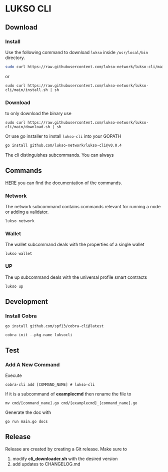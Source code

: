 # LUKSO CLI


## Download

### Install
Use the following command to download `lukso` inside `/usr/local/bin` directory.
```bash
sudo curl https://raw.githubusercontent.com/lukso-network/lukso-cli/main/cli_downloader.sh | sh
```

or

```
sudo curl https://raw.githubusercontent.com/lukso-network/lukso-cli/main/install.sh | sh
```

### Download

to only download the binary use


```
sudo curl https://raw.githubusercontent.com/lukso-network/lukso-cli/main/download.sh | sh
```

Or use go installer to install `lukso-cli` into your GOPATH
```bash
go install github.com/lukso-network/lukso-cli@v0.0.4
```
The cli distinguishes subcommands. You can always 

## Commands

[HERE](./docs/cli.md) you can find the documentation of the commands.

### Network
The network subcommand contains commands relevant for running a node or adding a validator. 

    lukso network 

### Wallet
The wallet subcommand deals with the properties of a single wallet 

    lukso wallet

### UP
The up subcommand deals with the universal profile smart contracts

    lukso up


## Development


### Install Cobra

    go install github.com/spf13/cobra-cli@latest

    cobra init --pkg-name luksocli

## Test

    

### Add A New Command

Execute

    cobra-cli add [COMMAND_NAME] # lukso-cli

If it is a subcommand of **examplecmd** then rename the file to

    mv cmd/[command_name].go cmd/[examplecmd]_[command_name].go

Generate the doc with

    go run main.go docs 

## Release

Release are created by creating a Git release. Make sure to 

1. modify **cli_downloader.sh** with the desired version 
2. add updates to CHANGELOG.md

